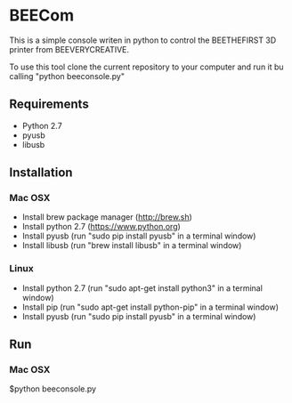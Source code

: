# BEECom

This is a simple console writen in python to control the BEETHEFIRST 3D printer from BEEVERYCREATIVE.

To use this tool clone the current repository to your computer and run it bu calling "python beeconsole.py"

## Requirements

- Python 2.7
- pyusb
- libusb

## Installation

### Mac OSX

- Install brew package manager (http://brew.sh)
- Install python 2.7 (https://www.python.org)
- Install pyusb (run "sudo pip install pyusb" in a terminal window)
- Install libusb (run "brew install libusb" in a terminal window)

### Linux

- Install python 2.7 (run "sudo apt-get install python3" in a terminal window)
- Install pip (run "sudo apt-get install python-pip" in a terminal window)
- Install pyusb (run "sudo pip install pyusb" in a terminal window)

## Run

### Mac OSX
$python beeconsole.py
